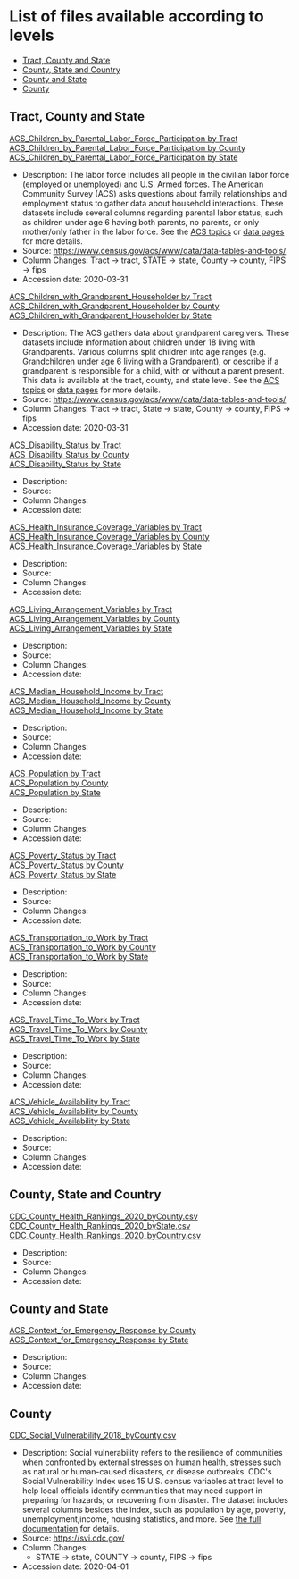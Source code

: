 # List of files available according to levels

* [Tract, County and State](#tract-county-and-state)
* [County, State and Country](#county-state-and-country)
* [County and State](#county-and-state)
* [County](#county)


## Tract, County and State

[ACS_Children_by_Parental_Labor_Force_Participation by Tract](https://github.com/Big-Bio/COVID19byZip/tree/master/StaticData/tract_county_state/ACS_Children_by_Parental_Labor_Force_Participation_Variables_-_Centroids_byTract.csv)<br />
[ACS_Children_by_Parental_Labor_Force_Participation by County](https://github.com/Big-Bio/COVID19byZip/tree/master/StaticData/tract_county_state/ACS_Children_by_Parental_Labor_Force_Participation_Variables_-_Centroids_byCounty.csv)<br />
[ACS_Children_by_Parental_Labor_Force_Participation by State](https://github.com/Big-Bio/COVID19byZip/tree/master/StaticData/tract_county_state/ACS_Children_by_Parental_Labor_Force_Participation_Variables_-_Centroids_byState.csv)<br />
  * Description: The labor force includes all people in the civilian labor force (employed or unemployed) and U.S. Armed forces. The American Community Survey (ACS) asks questions about family relationships and employment status to gather data about household interactions. These datasets include several columns regarding parental labor status, such as children under age 6 having both parents, no parents, or only mother/only father in the labor force. See the [ACS topics](https://www.census.gov/acs/www/about/why-we-ask-each-question/index.php) or [data pages](https://www.census.gov/acs/www/data/data-tables-and-tools/) for more details.
  * Source: https://www.census.gov/acs/www/data/data-tables-and-tools/
  * Column Changes: Tract -> tract, STATE -> state, County -> county, FIPS -> fips
  * Accession date: 2020-03-31

[ACS_Children_with_Grandparent_Householder by Tract](https://github.com/Big-Bio/COVID19byZip/tree/master/StaticData/tract_county_state/tract_county_state/ACS_Children_with_Grandparent_Householder_Variables_-_Centroids_byTract.csv)<br />
[ACS_Children_with_Grandparent_Householder by County](https://github.com/Big-Bio/COVID19byZip/tree/master/StaticData/tract_county_state/tract_county_state/ACS_Children_with_Grandparent_Householder_Variables_-_Centroids_byCounty.csv)<br />
[ACS_Children_with_Grandparent_Householder by State](https://github.com/Big-Bio/COVID19byZip/tree/master/StaticData/tract_county_state/tract_county_state/ACS_Children_with_Grandparent_Householder_Variables_-_Centroids_byState.csv)<br />
  * Description: The ACS gathers data about grandparent caregivers. These datasets include information about children under 18 living with Grandparents. Various columns split children into age ranges (e.g. Grandchildren under age 6 living with a Grandparent), or describe if a grandparent is responsible for a child, with or without a parent present. This data is available at the tract, county, and state level. See the [ACS topics](https://www.census.gov/acs/www/about/why-we-ask-each-question/index.php) or [data pages](https://www.census.gov/acs/www/data/data-tables-and-tools/) for more details.
  * Source: https://www.census.gov/acs/www/data/data-tables-and-tools/
  * Column Changes: Tract -> tract, State -> state, County -> county, FIPS -> fips
  * Accession date: 2020-03-31

[ACS_Disability_Status by Tract](https://github.com/Big-Bio/COVID19byZip/tree/master/StaticData/tract_county_state/tract_county_state/ACS_Disability_Status_Variables_Centroids_byTract.csv)<br />
[ACS_Disability_Status by County](https://github.com/Big-Bio/COVID19byZip/tree/master/StaticData/tract_county_state/tract_county_state/ACS_Disability_Status_Variables_Centroids_byCounty.csv)<br />
[ACS_Disability_Status by State](https://github.com/Big-Bio/COVID19byZip/tree/master/StaticData/tract_county_state/tract_county_state/ACS_Disability_Status_Variables_Centroids_byState.csv)<br />
  * Description:
  * Source:
  * Column Changes:
  * Accession date:

[ACS_Health_Insurance_Coverage_Variables by Tract](https://github.com/Big-Bio/COVID19byZip/tree/master/StaticData/tract_county_state/tract_county_state/ACS_Health_Insurance_Coverage_Variables_Centroids_byTract.csv)<br />
[ACS_Health_Insurance_Coverage_Variables by County](https://github.com/Big-Bio/COVID19byZip/tree/master/StaticData/tract_county_state/tract_county_state/ACS_Health_Insurance_Coverage_Variables_Centroids_byCounty.csv)<br />
[ACS_Health_Insurance_Coverage_Variables by State](https://github.com/Big-Bio/COVID19byZip/tree/master/StaticData/tract_county_state/tract_county_state/ACS_Health_Insurance_Coverage_Variables_Centroids_byState.csv)<br />
  * Description:
  * Source:
  * Column Changes:
  * Accession date:

[ACS_Living_Arrangement_Variables by Tract](https://github.com/Big-Bio/COVID19byZip/tree/master/StaticData/tract_county_state/tract_county_state/ACS_Living_Arrangement_Variables_Centroids_byTract.csv)<br />
[ACS_Living_Arrangement_Variables by County](https://github.com/Big-Bio/COVID19byZip/tree/master/StaticData/tract_county_state/tract_county_state/ACS_Living_Arrangement_Variables_Centroids_byCounty.csv)<br />
[ACS_Living_Arrangement_Variables by State](https://github.com/Big-Bio/COVID19byZip/tree/master/StaticData/tract_county_state/tract_county_state/ACS_Living_Arrangement_Variables_Centroids_byState.csv)<br />
  * Description:
  * Source:
  * Column Changes:
  * Accession date:

[ACS_Median_Household_Income by Tract](https://github.com/Big-Bio/COVID19byZip/tree/master/StaticData/tract_county_state/tract_county_state/ACS_Median_Household_Income_Variables_Centroids_byTract.csv)<br />
[ACS_Median_Household_Income by County](https://github.com/Big-Bio/COVID19byZip/tree/master/StaticData/tract_county_state/tract_county_state/ACS_Median_Household_Income_Variables_Centroids_byCounty.csv)<br />
[ACS_Median_Household_Income by State](https://github.com/Big-Bio/COVID19byZip/tree/master/StaticData/tract_county_state/tract_county_state/ACS_Median_Household_Income_Variables_Centroids_byState.csv)<br />
  * Description:
  * Source:
  * Column Changes:
  * Accession date:

[ACS_Population by Tract](https://github.com/Big-Bio/COVID19byZip/tree/master/StaticData/tract_county_state/tract_county_state/ACS_Population_Variables_Centroids_byTract.csv)<br />
[ACS_Population by County](https://github.com/Big-Bio/COVID19byZip/tree/master/StaticData/tract_county_state/tract_county_state/ACS_Population_Variables_Centroids_byCounty.csv)<br />
[ACS_Population by State](https://github.com/Big-Bio/COVID19byZip/tree/master/StaticData/tract_county_state/tract_county_state/ACS_Population_Variables_Centroids_byState.csv)<br />
  * Description:
  * Source:
  * Column Changes:
  * Accession date:

[ACS_Poverty_Status by Tract](https://github.com/Big-Bio/COVID19byZip/tree/master/StaticData/tract_county_state/tract_county_state/ACS_Poverty_Status_Variables_Centroids_byTract.csv)<br />
[ACS_Poverty_Status by County](https://github.com/Big-Bio/COVID19byZip/tree/master/StaticData/tract_county_state/tract_county_state/ACS_Poverty_Status_Variables_Centroids_byCounty.csv)<br />
[ACS_Poverty_Status by State](https://github.com/Big-Bio/COVID19byZip/tree/master/StaticData/tract_county_state/tract_county_state/ACS_Poverty_Status_Variables_Centroids_byState.csv)<br />
  * Description:
  * Source:
  * Column Changes:
  * Accession date:

[ACS_Transportation_to_Work by Tract](https://github.com/Big-Bio/COVID19byZip/tree/master/StaticData/tract_county_state/tract_county_state/ACS_Transportation_to_Work_Variables_Centroids_byTract.csv)<br />
[ACS_Transportation_to_Work by County](https://github.com/Big-Bio/COVID19byZip/tree/master/StaticData/tract_county_state/tract_county_state/ACS_Transportation_to_Work_Variables_Centroids_byCounty.csv)<br />
[ACS_Transportation_to_Work by State](https://github.com/Big-Bio/COVID19byZip/tree/master/StaticData/tract_county_state/tract_county_state/ACS_Transportation_to_Work_Variables_Centroids_byState.csv)<br />
  * Description:
  * Source:
  * Column Changes:
  * Accession date:

[ACS_Travel_Time_To_Work by Tract](https://github.com/Big-Bio/COVID19byZip/tree/master/StaticData/tract_county_state/tract_county_state/ACS_Travel_Time_To_Work_Variables_Centroids_byTract.csv)<br />
[ACS_Travel_Time_To_Work by County](https://github.com/Big-Bio/COVID19byZip/tree/master/StaticData/tract_county_state/tract_county_state/ACS_Travel_Time_To_Work_Variables_Centroids_byCounty.csv)<br />
[ACS_Travel_Time_To_Work by State](https://github.com/Big-Bio/COVID19byZip/tree/master/StaticData/tract_county_state/tract_county_state/ACS_Travel_Time_To_Work_Variables_Centroids_byState.csv)<br />
  * Description:
  * Source:
  * Column Changes:
  * Accession date:

[ACS_Vehicle_Availability by Tract](https://github.com/Big-Bio/COVID19byZip/tree/master/StaticData/tract_county_state/tract_county_state/ACS_Vehicle_Availability_Variables_Centroids_byTract.csv)<br />
[ACS_Vehicle_Availability by County](https://github.com/Big-Bio/COVID19byZip/tree/master/StaticData/tract_county_state/tract_county_state/ACS_Vehicle_Availability_Variables_Centroids_byCounty.csv)<br />
[ACS_Vehicle_Availability by State](https://github.com/Big-Bio/COVID19byZip/tree/master/StaticData/tract_county_state/tract_county_state/ACS_Vehicle_Availability_Variables_Centroids_byState.csv)<br />
  * Description:
  * Source:
  * Column Changes:
  * Accession date:

## County, State and Country

[CDC_County_Health_Rankings_2020_byCounty.csv](https://github.com/Big-Bio/COVID19byZip/tree/master/StaticData/CDC_County_Health_Rankings_2020_byCountry.csv)<br />
[CDC_County_Health_Rankings_2020_byState.csv](https://github.com/Big-Bio/COVID19byZip/tree/master/StaticData/CDC_County_Health_Rankings_2020_byCounty.csv)<br />
[CDC_County_Health_Rankings_2020_byCountry.csv](https://github.com/Big-Bio/COVID19byZip/tree/master/StaticData/CDC_County_Health_Rankings_2020_byCounty.csv)<br />
  * Description:
  * Source:
  * Column Changes:
  * Accession date:


## County and State

[ACS_Context_for_Emergency_Response by County](https://github.com/Big-Bio/COVID19byZip/tree/master/StaticData/county_state/ACS_Context_for_Emergency_Response_-_Centroids_byCounty.csv)<br />
[ACS_Context_for_Emergency_Response by State](https://github.com/Big-Bio/COVID19byZip/tree/master/StaticData/county_state/ACS_Context_for_Emergency_Response_-_Centroids_byState.csv)<br />
  * Description:
  * Source:
  * Column Changes:
  * Accession date:


## County

[CDC_Social_Vulnerability_2018_byCounty.csv](https://github.com/Big-Bio/COVID19byZip/blob/master/StaticData/county_state/CDC_Social_Vulnerability_2018_byCounty.csv)<br />
  *  Description: Social vulnerability refers to the resilience of communities when confronted by external stresses on human health, stresses such as natural or human-caused disasters, or disease outbreaks. CDC's Social Vulnerability Index uses 15 U.S. census variables at tract level to help local officials identify communities that may need support in preparing for hazards; or recovering from disaster. The dataset includes several columns besides the index, such as population by age, poverty, unemployment,income, housing statistics, and more. See [the full documentation](https://svi.cdc.gov/Documents/Data/2018_SVI_Data/SVI2018Documentation.pdf) for details.
  * Source: https://svi.cdc.gov/
  * Column Changes:
    * STATE -> state, COUNTY -> county, FIPS -> fips
  * Accession date: 2020-04-01

